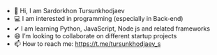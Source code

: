 <!--
**sardorkhon2002/sardorkhon2002** is a ✨ _special_ ✨ repository because its `README.md` (this file) appears on your GitHub profile.

Here are some ideas to get you started:

- 🔭 I’m currently working on ...
- 🌱 I’m currently learning ...
- 👯 I’m looking to collaborate on ...
- 🤔 I’m looking for help with ...
- 💬 Ask me about ...
- 📫 How to reach me: ...
- 😄 Pronouns: ...
- ⚡ Fun fact: ...
-->

- 👋 Hi, I am Sardorkhon Tursunkhodjaev
- 💻 I am interested in programming (especially in Back-end)
- ✔ I am learning Python, JavaScript, Node js and related frameworks
- 😄 I’m looking to collaborate on different startup projects
- 📫 How to reach me: https://t.me/tursunkhodjaev_s
